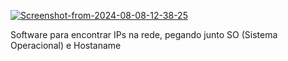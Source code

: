 <a href="https://ibb.co/BGqHGsb"><img src="https://i.ibb.co/r34K3yY/Screenshot-from-2024-08-08-12-38-25.png" alt="Screenshot-from-2024-08-08-12-38-25" border="0"></a>


Software para encontrar IPs na rede, pegando junto SO (Sistema Operacional) e Hostaname
